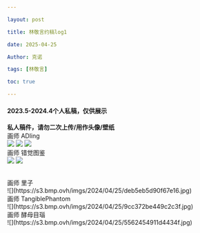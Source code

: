 ```yaml
---

layout: post

title: 林敬言约稿log1

date: 2025-04-25

Author: 克诺

tags: [林敬言]

toc: true

---
```

#### 2023.5-2024.4个人私稿，仅供展示

**私人稿件，请勿二次上传/用作头像/壁纸**
<br>
画师 ADling
<br>
![](https://s3.bmp.ovh/imgs/2024/04/25/7a897d6d9e784123.jpg)
![](https://s3.bmp.ovh/imgs/2024/04/25/6d5e10447d39f92a.jpg)
![](https://s3.bmp.ovh/imgs/2024/04/25/e67014047b0ea250.jpg)
<br>
画师 错觉图鉴
<br>
![](https://s3.bmp.ovh/imgs/2024/04/25/12008fb5f9ca4474.jpg)
![](https://s3.bmp.ovh/imgs/2024/04/25/aac635be1aae978e.png)

<br>
画师 里子
<br>
![](https://s3.bmp.ovh/imgs/2024/04/25/deb5eb5d90f67e16.jpg)
<br>
画师 TangiblePhantom
<br>
![](https://s3.bmp.ovh/imgs/2024/04/25/9cc372be449c2c3f.jpg)
<br>
画师 酵母目瑙
<br>
![](https://s3.bmp.ovh/imgs/2024/04/25/5562454911d4434f.jpg)

